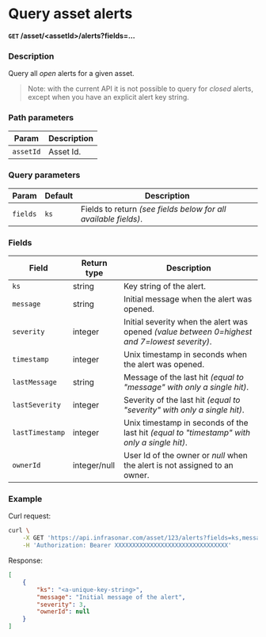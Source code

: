 # Query asset alerts
**`GET` /asset/<assetId\>/alerts?fields=...**

### Description
Query all _open_ alerts for a given asset.

> Note: with the current API it is not possible to query for _closed_ alerts, except when you have an explicit alert key string.

### Path parameters

Param               | Description
--------------------|-------------
`assetId`           | Asset Id.

### Query parameters

Param               | Default           | Description
--------------------|-------------------|-------------
`fields`            | `ks`              | Fields to return _(see fields below for all available fields)_.

### Fields

Field               | Return type   | Description
--------------------|---------------|-------------
`ks`                | string        | Key string of the alert.
`message`           | string        | Initial message when the alert was opened.
`severity`          | integer       | Initial severity when the alert was opened _(value between 0=highest and 7=lowest severity)_.
`timestamp`         | integer       | Unix timestamp in seconds when the alert was opened.
`lastMessage`       | string        | Message of the last hit _(equal to "message" with only a single hit)_.
`lastSeverity`      | integer       | Severity of the last hit _(equal to "severity" with only a single hit)_.
`lastTimestamp`     | integer       | Unix timestamp in seconds of the last hit _(equal to "timestamp" with only a single hit)_.
`ownerId`           | integer/null  | User Id of the owner or _null_ when the alert is not assigned to an owner.

### Example
Curl request:
```bash
curl \
    -X GET 'https://api.infrasonar.com/asset/123/alerts?fields=ks,message,severity,ownerId' \
    -H 'Authorization: Bearer XXXXXXXXXXXXXXXXXXXXXXXXXXXXXXXX'
```

Response:
```json
[
    {
        "ks": "<a-unique-key-string>",
        "message": "Initial message of the alert",
        "severity": 3,
        "ownerId": null
    }
]
```
